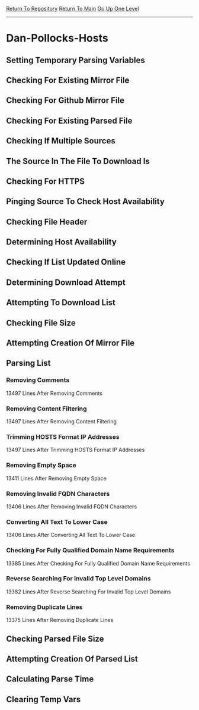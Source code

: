 [Return To Repository](https://github.com/deathbybandaid/piholeparser/)
[Return To Main](https://github.com/deathbybandaid/piholeparser/blob/master/RecentRunLogs/Mainlog.md)
[Go Up One Level](https://github.com/deathbybandaid/piholeparser/blob/master/RecentRunLogs/TopLevelScripts/30-Processing-Blacklists.md)
____________________________________
# Dan-Pollocks-Hosts
## Setting Temporary Parsing Variables
## Checking For Existing Mirror File
## Checking For Github Mirror File
## Checking For Existing Parsed File
## Checking If Multiple Sources
## The Source In The File To Download Is
## Checking For HTTPS
## Pinging Source To Check Host Availability
## Checking File Header
## Determining Host Availability
## Checking If List Updated Online
## Determining Download Attempt
## Attempting To Download List
## Checking File Size
## Attempting Creation Of Mirror File
## Parsing List
### Removing Comments
13497 Lines After Removing Comments
### Removing Content Filtering
13497 Lines After Removing Content Filtering
### Trimming HOSTS Format IP Addresses
13497 Lines After Trimming HOSTS Format IP Addresses
### Removing Empty Space
13411 Lines After Removing Empty Space
### Removing Invalid FQDN Characters
13406 Lines After Removing Invalid FQDN Characters
### Converting All Text To Lower Case
13406 Lines After Converting All Text To Lower Case
### Checking For Fully Qualified Domain Name Requirements
13385 Lines After Checking For Fully Qualified Domain Name Requirements
### Reverse Searching For Invalid Top Level Domains
13382 Lines After Reverse Searching For Invalid Top Level Domains
### Removing Duplicate Lines
13375 Lines After Removing Duplicate Lines
## Checking Parsed File Size
## Attempting Creation Of Parsed List
## Calculating Parse Time
## Clearing Temp Vars
